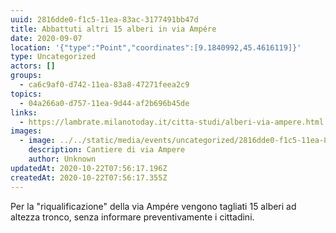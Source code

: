 ```yaml
---
uuid: 2816dde0-f1c5-11ea-83ac-3177491bb47d
title: Abbattuti altri 15 alberi in via Ampére
date: 2020-09-07
location: '{"type":"Point","coordinates":[9.1840992,45.4616119]}'
type: Uncategorized
actors: []
groups:
  - ca6c9af0-d742-11ea-83a8-47271feea2c9
topics:
  - 04a266a0-d757-11ea-9d44-af2b696b45de
links:
  - https://lambrate.milanotoday.it/citta-studi/alberi-via-ampere.html
images:
  - image: ../../static/media/events/uncategorized/2816dde0-f1c5-11ea-83ac-3177491bb47d/alberi-abbattuti-via-ampere-foto-cagnolati-2.jpeg
    description: Cantiere di via Ampere
    author: Unknown
updatedAt: 2020-10-22T07:56:17.196Z
createdAt: 2020-10-22T07:56:17.355Z
---
```


Per la "riqualificazione" della via Ampére vengono tagliati 15 alberi ad altezza tronco, senza informare preventivamente i cittadini.

